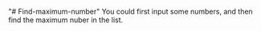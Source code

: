 "# Find-maximum-number" 
You could first input some numbers, and then find the maximum nuber in the list.